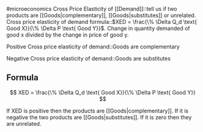 #microeconomics 
Cross Price Elasticity of [[Demand]]::tell us if two products are [[Goods|complementary]], [[Goods|substitutes]] or unrelated.
Cross price elasticity of demand formula::$XED = \frac{\% \Delta Q_d \text{ Good X}}{\% \Delta P \text{ Good Y}}$. Change in quantity demanded of good x divided by the change in price of good y.
<!--SR:!2023-11-25,3,250-->
Positive Cross price elasticity of demand::Goods are complementary
<!--SR:!2023-11-25,3,250-->
Negative Cross price elasticity of demand::Goods are substitutes

## Formula
$$
XED = \frac{\% \Delta Q_d \text{ Good X}}{\% \Delta P \text{ Good Y}}
$$

If XED is positive then the products are [[Goods|complementary]]. If it is negative the two products are [[Goods|substitutes]]. If it is zero then they are unrelated.